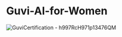 # Guvi-AI-for-Women

![GuviCertification - h997RcH971p13476QM](https://user-images.githubusercontent.com/66127023/222944100-ecd306aa-a866-46d4-a61e-e7285196c40e.png)
